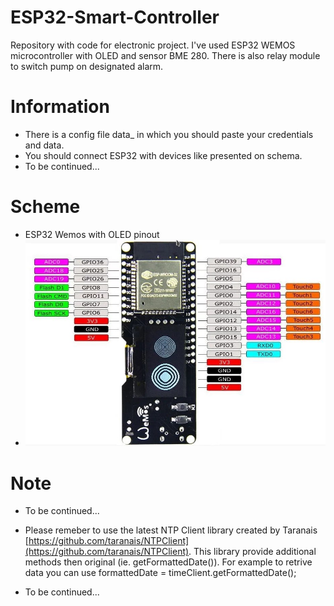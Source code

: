 # ESP32-Smart-Controller

Repository with code for electronic project. 
I've used ESP32 WEMOS microcontroller with OLED and sensor BME 280. There is also relay module to switch pump on designated alarm.


# Information
- There is a config file data_ in which you should paste your credentials and data.
- You should connect ESP32 with devices like presented on schema.
- To be continued...

# Scheme
- ESP32 Wemos with OLED pinout
- ![ESP Wemos pinout](assets/ESP32_WEMOS_Oled_Pinout.jpeg) 


# Note
- To be continued...


- Please remeber to use the latest NTP Client library created by Taranais [https://github.com/taranais/NTPClient](https://github.com/taranais/NTPClient). This library provide additional methods then original (ie. getFormattedDate()). For example to retrive data you can use formattedDate = timeClient.getFormattedDate();

- To be continued...
